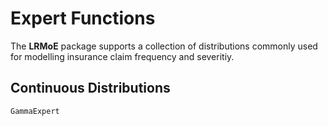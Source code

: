 # Expert Functions

The **LRMoE** package supports a collection of distributions commonly used for modelling insurance claim frequency and severitiy.

## Continuous Distributions

```@docs
GammaExpert
```
